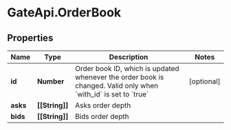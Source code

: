 # GateApi.OrderBook

## Properties

Name | Type | Description | Notes
------------ | ------------- | ------------- | -------------
**id** | **Number** | Order book ID, which is updated whenever the order book is changed. Valid only when &#x60;with_id&#x60; is set to &#x60;true&#x60; | [optional] 
**asks** | **[[String]]** | Asks order depth | 
**bids** | **[[String]]** | Bids order depth | 

